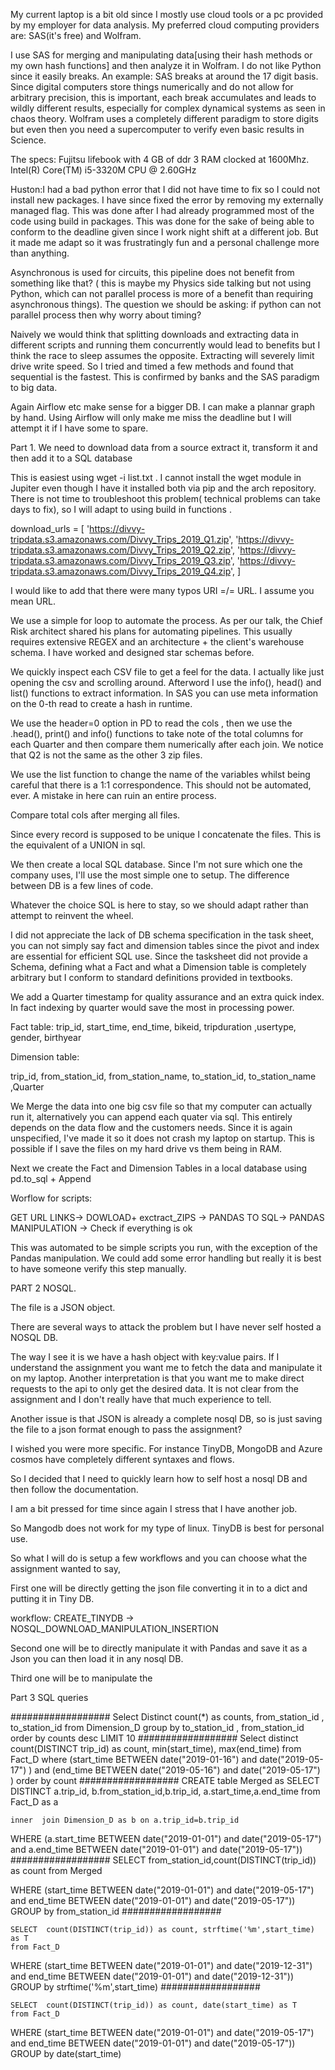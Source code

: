 My current laptop is a bit old since I mostly use cloud tools or a pc provided by my employer for data analysis. My preferred cloud computing providers are: SAS(it's free) and Wolfram.

I use SAS for merging and manipulating data[using their hash methods or my own hash functions] and then analyze it in Wolfram. I do not like Python since it easily breaks. An example: SAS breaks at around the 17 digit basis. Since digital computers store things numerically and do not allow for arbitrary precision, this is important, each break accumulates and leads to wildly different results, especially for complex dynamical systems as seen in chaos theory. Wolfram uses a completely different paradigm to store digits but even then you need a supercomputer to verify even basic results in Science.

The specs: Fujitsu lifebook with 4 GB of ddr 3 RAM clocked at 1600Mhz. Intel(R) Core(TM) i5-3320M CPU @ 2.60GHz

Huston:I had a bad python error that I did not have time to fix so I could not install new packages. I have since fixed the error by removing my externally managed flag. This was done after I had already programmed most of the code using build in packages. This was done for the sake of being able to conform to the deadline given since I work night shift at a different job. But it made me adapt so it was frustratingly fun and a personal challenge more than anything. 

Asynchronous is used for circuits, this pipeline does not benefit from something like that? ( this is maybe my Physics side talking but not using Python, which can not parallel process is more of a benefit than requiring asynchronous things). The question we should be asking: if python can not parallel process then why worry about timing?

Naively we would think that splitting downloads and extracting data in different scripts and running them concurrently would lead to benefits but I think the race to sleep assumes the opposite. Extracting will severely limit drive write speed. So I tried and timed a few methods and found that sequential is the fastest. This is confirmed by banks and the SAS paradigm to big data.

Again Airflow etc make sense for a bigger DB. I can make a plannar graph by hand. Using Airflow will only make me miss the deadline but I will attempt it if I have some to spare.

Part 1.
We need to download data from a source extract it, transform it and then add it to a SQL database

This is easiest using wget -i list.txt . I cannot install the wget module in Jupiter even though  I have it installed both via pip and the arch repository. There is not time to troubleshoot this problem( technical problems can take days to fix), so I will adapt to using build in functions .

download_urls = [
'https://divvy-tripdata.s3.amazonaws.com/Divvy_Trips_2019_Q1.zip',
'https://divvy-tripdata.s3.amazonaws.com/Divvy_Trips_2019_Q2.zip',
'https://divvy-tripdata.s3.amazonaws.com/Divvy_Trips_2019_Q3.zip',
'https://divvy-tripdata.s3.amazonaws.com/Divvy_Trips_2019_Q4.zip',
]

I would like to add that there were many typos  URI =/= URL. I assume you mean URL.

We use a simple for loop to automate the process. As per our talk, the Chief Risk architect shared his plans for automating pipelines. This usually requires extensive REGEX and an architecture + the client's warehouse schema. I have worked and designed star schemas before. 

We quickly inspect each CSV file to get a feel for the data. I actually like just opening the csv and scrolling around. Afterword I use the info(), head() and list() functions to extract information. In SAS you can use meta information on the 0-th read to create a hash in runtime. 

We use the header=0 option in PD to read the cols , then we use the .head(), print() and info() functions to take note of the total columns for each Quarter and then compare them numerically after each join. We notice that Q2 is not the same as the other 3 zip files.

We use the list function to change the name of the variables whilst being careful that there is a 1:1 correspondence. This should not be automated, ever. A mistake in here can ruin an entire process. 

Compare total cols after merging all files.

Since every record is supposed to be unique I concatenate the files. This is the equivalent of a UNION in sql.

We then create a local SQL database. Since I'm not sure which one the company uses, I'll use the most simple one to setup. The difference between DB is a few lines of code. 

Whatever the choice SQL is here to stay, so we should adapt rather than attempt to reinvent the wheel.

I did not appreciate the lack of DB schema specification in the task sheet, you can not simply say fact and dimension tables since the pivot and index are essential for efficient SQL use. Since the tasksheet did not provide a Schema, defining what a Fact and what a Dimension table is completely arbitrary but I conform to standard definitions provided in textbooks.

We add a Quarter timestamp for quality assurance and an extra quick index. In fact indexing by quarter would save the most in processing power.

Fact table:
trip_id, start_time, end_time, bikeid, tripduration ,usertype, gender, birthyear

Dimension table:

trip_id, from_station_id, from_station_name, to_station_id, to_station_name ,Quarter

We Merge the data into one big csv file so that my computer can actually run it, alternatively you can append each quater via sql. This entirely depends on the data flow and the customers needs. Since it is again unspecified, I've made it so it does not crash my laptop on startup. This is possible if I save the files on my hard drive vs them being in RAM. 

Next we create the Fact and Dimension Tables in a local database
using pd.to_sql + Append

Worflow for scripts:

GET URL LINKS-> DOWLOAD+ exctract_ZIPS -> PANDAS TO SQL-> PANDAS MANIPULATION -> Check if everything is ok

This was automated to be simple scripts you run, with the exception of the Pandas manipulation. We could add some error handling but really it is best to have someone verify this step manually.

PART 2 NOSQL.

The file is a JSON object.

There are several ways to attack the problem but I have never self hosted a NOSQL DB. 

The way I see it is we have a hash object with key:value pairs. If I understand the assignment you want me to fetch the data and manipulate it on my laptop. Another interpretation is that you want me to make direct requests to the api to only get the desired data. It is not clear from the assignment and I don't really have that much experience to tell.

Another issue is that JSON is already a complete nosql DB, so is just saving the file to a json format enough to pass the assignment?

I wished you were more specific. For instance TinyDB, MongoDB and Azure cosmos have completely different syntaxes and flows.

So I decided that I need to quickly learn how to self host a nosql DB and then follow the documentation.

I am a bit pressed for time since again I stress that I have another job.

So Mangodb does not work for my type of linux. TinyDB is best for personal use.

So what I will do is setup a few workflows and you can choose what the assignment wanted to say,

First one will be directly getting the json file converting it in to a dict and putting it in Tiny DB.

workflow: CREATE_TINYDB -> NOSQL_DOWNLOAD_MANIPULATION_INSERTION

Second one will be to directly manipulate it with Pandas and save it as a Json you can then load it in any nosql DB.


Third one will be to manipulate the 



Part 3 SQL queries

##################
Select Distinct count(*) as counts, from_station_id , to_station_id  from 
  Dimension_D group by  to_station_id , from_station_id
  order by counts desc
LIMIT 10
##################
Select distinct count(DISTINCT trip_id) as count, min(start_time), max(end_time)
from Fact_D
	where (start_time BETWEEN date("2019-01-16") and date("2019-05-17") ) and (end_time BETWEEN date("2019-05-16") and date("2019-05-17") )
	order by count 
##################
CREATE table Merged as
	SELECT DISTINCT  a.trip_id, b.from_station_id,b.trip_id, a.start_time,a.end_time 
	from Fact_D as a
	
	inner  join Dimension_D as b on a.trip_id=b.trip_id
	
WHERE (a.start_time BETWEEN  date("2019-01-01") and date("2019-05-17") and a.end_time BETWEEN date("2019-01-01") and date("2019-05-17"))
##################
SELECT  from_station_id,count(DISTINCT(trip_id)) as count
	from Merged
	
WHERE (start_time BETWEEN  date("2019-01-01") and date("2019-05-17") and end_time BETWEEN date("2019-01-01") and date("2019-05-17"))
GROUP by from_station_id
##################

	SELECT  count(DISTINCT(trip_id)) as count, strftime('%m',start_time) as T
	from Fact_D
	
WHERE (start_time BETWEEN  date("2019-01-01") and date("2019-12-31") and end_time BETWEEN date("2019-01-01") and date("2019-12-31"))
GROUP by strftime('%m',start_time)
##################

	SELECT  count(DISTINCT(trip_id)) as count, date(start_time) as T
	from Fact_D
	
WHERE (start_time BETWEEN  date("2019-01-01") and date("2019-05-17") and end_time BETWEEN date("2019-01-01") and date("2019-05-17"))
GROUP by date(start_time)
